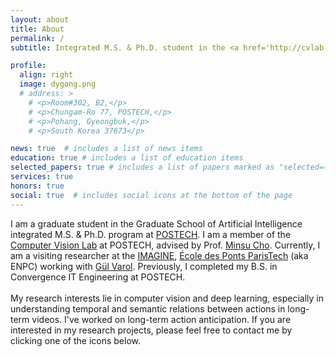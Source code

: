 ```yaml
---
layout: about
title: About
permalink: /
subtitle: Integrated M.S. & Ph.D. student in the <a href='http://cvlab.postech.ac.kr/lab/'>Computer Vision Lab</a> at <a href='https://www.postech.ac.kr'>POSTECH</a>. 

profile:
  align: right
  image: dygong.png
  # address: >
    # <p>Room#302, B2,</p>
    # <p>Chungam-Ro 77, POSTECH,</p>
    # <p>Pohang, Gyeongbuk,</p>
    # <p>South Korea 37673</p>

news: true  # includes a list of news items
education: true # includes a list of education items
selected_papers: true # includes a list of papers marked as "selected={true}"
services: true
honors: true
social: true  # includes social icons at the bottom of the page
---
```


I am a graduate student in the Graduate School of Artificial Intelligence integrated M.S. & Ph.D. program at [POSTECH](https://www.postech.ac.kr). I am a member of the [Computer Vision Lab](http://cvlab.postech.ac.kr/lab/) at POSTECH, advised by Prof. [Minsu Cho](http://cvlab.postech.ac.kr/~mcho/).
Currently, I am a visiting researcher at the [IMAGINE](http://imagine.enpc.fr), [École des Ponts ParisTech](https://ecoledesponts.fr) (aka ENPC) working with [Gül Varol](https://gulvarol.github.io).
Previously, I completed my B.S. in Convergence IT Engineering at POSTECH.\
\
My research interests lie in computer vision and deep learning, especially in understanding temporal and semantic relations between actions in long-term videos.
I've worked on long-term action anticipation.
If you are interested in my research projects, please feel free to contact me by clicking one of the icons below.

<!-- Write your biography here. Tell the world about yourself. Link to your favorite [subreddit](http://reddit.com). You can put a picture in, too. The code is already in, just name your picture `prof_pic.jpg` and put it in the `img/` folder.

Put your address / P.O. box / other info right below your picture. You can also disable any these elements by editing `profile` property of the YAML header of your `_pages/about.md`. Edit `_bibliography/papers.bib` and Jekyll will render your [publications page](/al-folio/publications/) automatically.

Link to your social media connections, too. This theme is set up to use [Font Awesome icons](http://fortawesome.github.io/Font-Awesome/) and [Academicons](https://jpswalsh.github.io/academicons/), like the ones below. Add your Facebook, Twitter, LinkedIn, Google Scholar, or just disable all of them. -->
